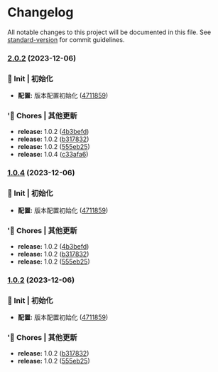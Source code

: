 # Changelog

All notable changes to this project will be documented in this file. See [standard-version](https://github.com/conventional-changelog/standard-version) for commit guidelines.

### [2.0.2](https://github.com/keyboarder-yang/blog/compare/v1.0.6...v2.0.2) (2023-12-06)


### 🎉 Init | 初始化

* **配置:** 版本配置初始化 ([4711859](https://github.com/keyboarder-yang/blog/commit/47118595111b03e2c9a8cd5d00799871f018a705))


### '🎫 Chores | 其他更新

* **release:** 1.0.2 ([4b3befd](https://github.com/keyboarder-yang/blog/commit/4b3befd10bfc8a6e712268bbe2ebe79f8a2cea62))
* **release:** 1.0.2 ([b317832](https://github.com/keyboarder-yang/blog/commit/b317832e6c195d7e0b5065be4acdc57dc18bdcfc))
* **release:** 1.0.2 ([555eb25](https://github.com/keyboarder-yang/blog/commit/555eb2531379cc82632b2a22e61c0a4d8ebf7a9d))
* **release:** 1.0.4 ([c33afa6](https://github.com/keyboarder-yang/blog/commit/c33afa65ba5edd79ecd88a1f0b849cb4c1fe2dc1))

### [1.0.4](https://github.com/keyboarder-yang/blog/compare/v1.0.6...v1.0.4) (2023-12-06)


### 🎉 Init | 初始化

* **配置:** 版本配置初始化 ([4711859](https://github.com/keyboarder-yang/blog/commit/47118595111b03e2c9a8cd5d00799871f018a705))


### '🎫 Chores | 其他更新

* **release:** 1.0.2 ([4b3befd](https://github.com/keyboarder-yang/blog/commit/4b3befd10bfc8a6e712268bbe2ebe79f8a2cea62))
* **release:** 1.0.2 ([b317832](https://github.com/keyboarder-yang/blog/commit/b317832e6c195d7e0b5065be4acdc57dc18bdcfc))
* **release:** 1.0.2 ([555eb25](https://github.com/keyboarder-yang/blog/commit/555eb2531379cc82632b2a22e61c0a4d8ebf7a9d))

### [1.0.2](https://github.com/keyboarder-yang/blog/compare/v1.0.6...v1.0.2) (2023-12-06)


### 🎉 Init | 初始化

* **配置:** 版本配置初始化 ([4711859](https://github.com/keyboarder-yang/blog/commit/47118595111b03e2c9a8cd5d00799871f018a705))


### '🎫 Chores | 其他更新

* **release:** 1.0.2 ([b317832](https://github.com/keyboarder-yang/blog/commit/b317832e6c195d7e0b5065be4acdc57dc18bdcfc))
* **release:** 1.0.2 ([555eb25](https://github.com/keyboarder-yang/blog/commit/555eb2531379cc82632b2a22e61c0a4d8ebf7a9d))
